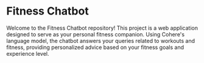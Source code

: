 # Fitness Chatbot

Welcome to the Fitness Chatbot repository! This project is a web application designed to serve as your personal fitness companion. Using Cohere's language model, the chatbot answers your queries related to workouts and fitness, providing personalized advice based on your fitness goals and experience level.
